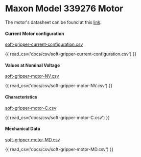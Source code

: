 # Maxon Model 339276 Motor
The motor's datasheet can be found at this [link](https://www.maxongroup.es/maxon/view/product/motor/ecmotor/ecflat/ecflat45/339276).

#### Current Motor configuration 

[soft-gripper-current-configuration.csv](csv/soft-gripper-current-configuration.csv)

{{ read_csv('docs/csv/soft-gripper-current-configuration.csv') }}

#### Values at Nominal Voltage

[soft-gripper-motor-NV.csv](csv/soft-gripper-motor-NV.csv)

{{ read_csv('docs/csv/soft-gripper-motor-NV.csv') }}

#### Characteristics

[soft-gripper-motor-C.csv](csv/soft-gripper-motor-C.csv)

{{ read_csv('docs/csv/soft-gripper-motor-C.csv') }}

#### Mechanical Data

[soft-gripper-motor-MD.csv](csv/soft-gripper-motor-MD.csv)

{{ read_csv('docs/csv/soft-gripper-motor-MD.csv') }}
